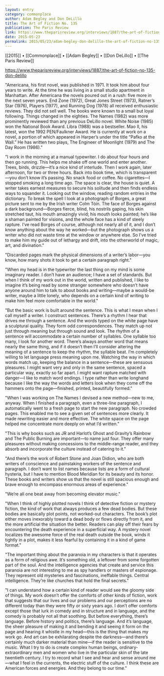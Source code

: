 ```yaml
---
layout: entry
category: commonplace
author: Adam Begley and Don DeLillo
title: The Art of Fiction No. 135
publication: The Paris Review
link: https://www.theparisreview.org/interviews/1887/the-art-of-fiction-no-135-don-delillo
date: 2015-05-23
permalink: 2015/05/23/adam-begley-don-delillo-the-art-of-fiction-no-135
---
```


[[2015]] • [[Commonplace]] • [[Adam Begley]] • [[Don DeLillo]] • [[The Paris Review]] 

https://www.theparisreview.org/interviews/1887/the-art-of-fiction-no-135-don-delillo

"Americana, his first novel, was published in 1971. It took him about four years to write. At the time he was living in a small studio apartment in Manhattan. After Americana the novels poured out in a rush: five more in the next seven years. End Zone (1972), Great Jones Street (1973), Ratner’s Star (1976), Players (1977), and Running Dog (1978) all received enthusiastic reviews. They did not sell well. The books were known to a small but loyal following. Things changed in the eighties. The Names (1982) was more prominently reviewed than any previous DeLillo novel. White Noise (1985) won the National Book Award. Libra (1988) was a bestseller. Mao II, his latest, won the 1992 PEN/Faulkner Award. He is currently at work on a novel, a portion of which appeared in Harper’s under the title “Pafko at the Wall.” He has written two plays, The Engineer of Moonlight (1979) and The Day Room (1986)."

"I work in the morning at a manual typewriter. I do about four hours and then go running. This helps me shake off one world and enter another. Trees, birds, drizzle—it’s a nice kind of interlude. Then I work again, later afternoon, for two or three hours. Back into book time, which is transparent—you don’t know it’s passing. No snack food or coffee. No cigarettes—I stopped smoking a long time ago. The space is clear, the house is quiet. A writer takes earnest measures to secure his solitude and then finds endless ways to squander it. Looking out the window, reading random entries in the dictionary. To break the spell I look at a photograph of Borges, a great picture sent to me by the Irish writer Colm Tóín. The face of Borges against a dark background—Borges fierce, blind, his nostrils gaping, his skin stretched taut, his mouth amazingly vivid; his mouth looks painted; he’s like a shaman painted for visions, and the whole face has a kind of steely rapture. I’ve read Borges of course, although not nearly all of it, and I don’t know anything about the way he worked—but the photograph shows us a writer who did not waste time at the window or anywhere else. So I’ve tried to make him my guide out of lethargy and drift, into the otherworld of magic, art, and divination."

"Discarded pages mark the physical dimensions of a writer’s labor—you know, how many shots it took to get a certain paragraph right."
 
"When my head is in the typewriter the last thing on my mind is some imaginary reader. I don’t have an audience; I have a set of standards. But when I think of my work out in the world, written and published, I like to imagine it’s being read by some stranger somewhere who doesn’t have anyone around him to talk to about books and writing—maybe a would-be writer, maybe a little lonely, who depends on a certain kind of writing to make him feel more comfortable in the world."

"But the basic work is built around the sentence. This is what I mean when I call myself a writer. I construct sentences. There’s a rhythm I hear that drives me through a sentence. And the words typed on the white page have a sculptural quality. They form odd correspondences. They match up not just through meaning but through sound and look. The rhythm of a sentence will accommodate a certain number of syllables. One syllable too many, I look for another word. There’s always another word that means nearly the same thing, and if it doesn’t then I’ll consider altering the meaning of a sentence to keep the rhythm, the syllable beat. I’m completely willing to let language press meaning upon me. Watching the way in which words match up, keeping the balance in a sentence—these are sensuous pleasures. I might want very and only in the same sentence, spaced a particular way, exactly so far apart. I might want rapture matched with danger—I like to match word endings. I type rather than write longhand because I like the way the words and letters look when they come off the hammers onto the page—finished, printed, beautifully formed."


"When I was working on The Names I devised a new method—new to me, anyway. When I finished a paragraph, even a three-line paragraph, I automatically went to a fresh page to start the new paragraph. No crowded pages. This enabled me to see a given set of sentences more clearly. It made rewriting easier and more effective. The white space on the page helped me concentrate more deeply on what I’d written."

"This is why books such as JR and Harlot’s Ghost and Gravity’s Rainbow and The Public Burning are important—to name just four. They offer many pleasures without making concessions to the middle-range reader, and they absorb and incorporate the culture instead of catering to it."

"And there’s the work of Robert Stone and Joan Didion, who are both writers of conscience and painstaking workers of the sentence and paragraph. I don’t want to list names because lists are a form of cultural hysteria, but I have to mention Blood Meridian for its beauty and its honor. These books and writers show us that the novel is still spacious enough and brave enough to encompass enormous areas of experience."

"We’re all one beat away from becoming elevator music."

"When I think of highly plotted novels I think of detective fiction or mystery fiction, the kind of work that always produces a few dead bodies. But these bodies are basically plot points, not worked-out characters. The book’s plot either moves inexorably toward a dead body or flows directly from it, and the more artificial the situation the better. Readers can play off their fears by encountering the death experience in a superficial way. A mystery novel localizes the awesome force of the real death outside the book, winds it tightly in a plot, makes it less fearful by containing it in a kind of game format."

"The important thing about the paranoia in my characters is that it operates as a form of religious awe. It’s something old, a leftover from some forgotten part of the soul. And the intelligence agencies that create and service this paranoia are not interesting to me as spy handlers or masters of espionage. They represent old mysteries and fascinations, ineffable things. Central intelligence. They’re like churches that hold the final secrets."

"I can understand how a certain kind of reader would see the gloomy side of things. My work doesn’t offer the comforts of other kinds of fiction, work that suggests that our lives and our problems and our perceptions are no different today than they were fifty or sixty years ago. I don’t offer comforts except those that lurk in comedy and in structure and in language, and the comedy is probably not all that soothing. But before everything, there’s language. Before history and politics, there’s language. And it’s language, the sheer pleasure of making it and bending it and seeing it form on the page and hearing it whistle in my head—this is the thing that makes my work go. And art can be exhilarating despite the darkness—and there’s certainly much darker material than mine—if the reader is sensitive to the music. What I try to do is create complex human beings, ordinary-extraordinary men and women who live in the particular skin of the late twentieth century. I try to record what I see and hear and sense around me—what I feel in the currents, the electric stuff of the culture. I think these are American forces and energies. And they belong to our time."
